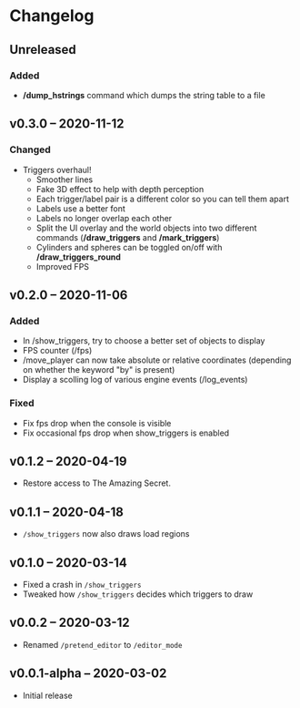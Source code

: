 # Changelog

## Unreleased

### Added

- **/dump_hstrings** command which dumps the string table to a file

## v0.3.0 – 2020-11-12

### Changed

- Triggers overhaul!
  - Smoother lines
  - Fake 3D effect to help with depth perception
  - Each trigger/label pair is a different color so you can tell them apart
  - Labels use a better font
  - Labels no longer overlap each other
  - Split the UI overlay and the world objects into two different commands (**/draw_triggers** and **/mark_triggers**)
  - Cylinders and spheres can be toggled on/off with **/draw_triggers_round**
  - Improved FPS

## v0.2.0 – 2020-11-06

### Added

- In /show_triggers, try to choose a better set of objects to display
- FPS counter (/fps)
- /move_player can now take absolute or relative coordinates (depending on whether the keyword "by" is present)
- Display a scolling log of various engine events (/log_events)

### Fixed

- Fix fps drop when the console is visible
- Fix occasional fps drop when show_triggers is enabled

## v0.1.2 – 2020-04-19

- Restore access to The Amazing Secret.

## v0.1.1 – 2020-04-18

- `/show_triggers` now also draws load regions

## v0.1.0 – 2020-03-14

- Fixed a crash in `/show_triggers`
- Tweaked how `/show_triggers` decides which triggers to draw

## v0.0.2 – 2020-03-12

- Renamed `/pretend_editor` to `/editor_mode`

## v0.0.1-alpha – 2020-03-02

- Initial release
